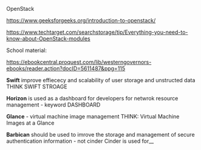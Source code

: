 OpenStack

https://www.geeksforgeeks.org/introduction-to-openstack/

https://www.techtarget.com/searchstorage/tip/Everything-you-need-to-know-about-OpenStack-modules

School material:

https://ebookcentral.proquest.com/lib/westerngovernors-ebooks/reader.action?docID=5611487&ppg=115


**Swift** improve effiececy and scalability of user storage and unstructed data THINK SWIFT STROAGE

**Horizon** is used as a dashboard for developers for netwrok resource management - keyword DASHBOARD 

**Glance** - virtual machine image management THINK: Virtual Machine Images at a Glance

**Barbican** should be used to imrove the storage and management of secure authentication information - not cinder
Cinder is used for__
